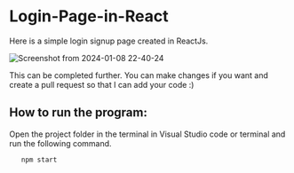 # Login-Page-in-React
Here is a simple login signup page created in ReactJs.

![Screenshot from 2024-01-08 22-40-24](https://github.com/awaismohammad23/Login-Page-in-React/assets/94608299/4bcbb382-f7a5-4a0d-95f4-a77e903de30f)

This can be completed further. You can make changes if you want and create a pull request so that I can add your code :)

## How to run the program:

Open the project folder in the terminal in Visual Studio code or terminal and run the following command.

```console
   npm start
```
